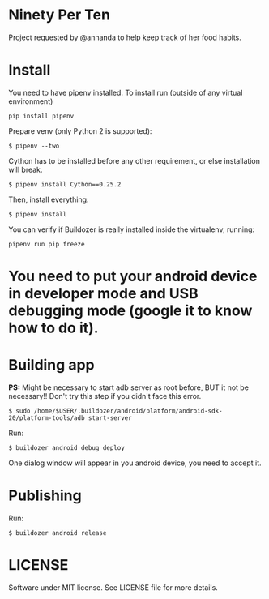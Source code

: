 # Ninety Per Ten
Project requested by @annanda to help keep track of her food habits.

# Install
You need to have pipenv installed. To install run (outside of any virtual environment)
```
pip install pipenv
```

Prepare venv (only Python 2 is supported):
```shell
$ pipenv --two
```

Cython has to be installed before any other requirement, or else installation will break.

```shell
$ pipenv install Cython==0.25.2
```

Then, install everything:
```shell
$ pipenv install
```

You can verify if Buildozer is really installed inside the virtualenv, running:
```
pipenv run pip freeze
```

# You need to put your android device in developer mode and USB debugging mode (google it to know how to do it).

# Building app
**PS:** Might be necessary to start adb server as root before, BUT it not be necessary!! Don't try this step if you didn't face this error.

```shell
$ sudo /home/$USER/.buildozer/android/platform/android-sdk-20/platform-tools/adb start-server
```
Run:

```shell
$ buildozer android debug deploy
```

One dialog window will appear in you android device, you need to accept it.

# Publishing
Run:
```shell
$ buildozer android release
```

# LICENSE
Software under MIT license. See LICENSE file for more details.
